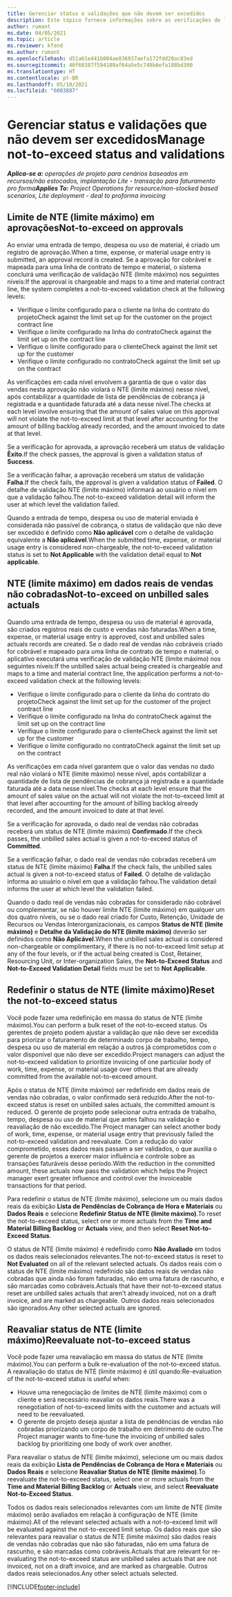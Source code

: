 ```yaml
---
title: Gerenciar status e validações que não devem ser excedidos
description: Este tópico fornece informações sobre as verificações de limite de NTE (limite máximo) realizadas no Project Operations.
author: rumant
ms.date: 04/05/2021
ms.topic: article
ms.reviewer: kfend
ms.author: rumant
ms.openlocfilehash: d51a61e441b004ae836037aefa172fdd20ac83ed
ms.sourcegitcommit: 40f68387f594180af64a5e5c748b6efa188bd300
ms.translationtype: HT
ms.contentlocale: pt-BR
ms.lasthandoff: 05/10/2021
ms.locfileid: "6003887"
---
```

# <a name="manage-not-to-exceed-status-and-validations"></a><span data-ttu-id="7d0a4-103">Gerenciar status e validações que não devem ser excedidos</span><span class="sxs-lookup"><span data-stu-id="7d0a4-103">Manage not-to-exceed status and validations</span></span> 

<span data-ttu-id="7d0a4-104">_**Aplica-se a:** operações de projeto para cenários baseados em recursos/não estocados, implantação Lite - transação para faturamento pro forma_</span><span class="sxs-lookup"><span data-stu-id="7d0a4-104">_**Applies To:** Project Operations for resource/non-stocked based scenarios, Lite deployment - deal to proforma invoicing_</span></span>

## <a name="not-to-exceed-on-approvals"></a><span data-ttu-id="7d0a4-105">Limite de NTE (limite máximo) em aprovações</span><span class="sxs-lookup"><span data-stu-id="7d0a4-105">Not-to-exceed on approvals</span></span>

<span data-ttu-id="7d0a4-106">Ao enviar uma entrada de tempo, despesa ou uso de material, é criado um registro de aprovação.</span><span class="sxs-lookup"><span data-stu-id="7d0a4-106">When a time, expense, or material usage entry is submitted, an approval record is created.</span></span> <span data-ttu-id="7d0a4-107">Se a aprovação for cobrável e mapeada para uma linha de contrato de tempo e material, o sistema concluirá uma verificação de validação NTE (limite máximo) nos seguintes níveis:</span><span class="sxs-lookup"><span data-stu-id="7d0a4-107">If the approval is chargeable and maps to a time and material contract line, the system completes a not-to-exceed validation check at the following levels:</span></span>

  - <span data-ttu-id="7d0a4-108">Verifique o limite configurado para o cliente na linha do contrato do projeto</span><span class="sxs-lookup"><span data-stu-id="7d0a4-108">Check against the limit set up for the customer on the project contract line</span></span>
  - <span data-ttu-id="7d0a4-109">Verifique o limite configurado na linha do contrato</span><span class="sxs-lookup"><span data-stu-id="7d0a4-109">Check against the limit set up on the contract line</span></span>
  - <span data-ttu-id="7d0a4-110">Verifique o limite configurado para o cliente</span><span class="sxs-lookup"><span data-stu-id="7d0a4-110">Check against the limit set up for the customer</span></span>
  - <span data-ttu-id="7d0a4-111">Verifique o limite configurado no contrato</span><span class="sxs-lookup"><span data-stu-id="7d0a4-111">Check against the limit set up on the contract</span></span>

<span data-ttu-id="7d0a4-112">As verificações em cada nível envolvem a garantia de que o valor das vendas nesta aprovação não violará o NTE (limite máximo) nesse nível, após contabilizar a quantidade de lista de pendências de cobrança já registrada e a quantidade faturada até a data nesse nível.</span><span class="sxs-lookup"><span data-stu-id="7d0a4-112">The checks at each level involve ensuring that the amount of sales value on this approval will not violate the not-to-exceed limit at that level after accounting for the amount of billing backlog already recorded, and the amount invoiced to date at that level.</span></span>

<span data-ttu-id="7d0a4-113">Se a verificação for aprovada, a aprovação receberá um status de validação **Êxito**.</span><span class="sxs-lookup"><span data-stu-id="7d0a4-113">If the check passes, the approval is given a validation status of **Success**.</span></span>

<span data-ttu-id="7d0a4-114">Se a verificação falhar, a aprovação receberá um status de validação **Falha**.</span><span class="sxs-lookup"><span data-stu-id="7d0a4-114">If the check fails, the approval is given a validation status of **Failed**.</span></span> <span data-ttu-id="7d0a4-115">O detalhe de validação NTE (limite máximo) informará ao usuário o nível em que a validação falhou.</span><span class="sxs-lookup"><span data-stu-id="7d0a4-115">The not-to-exceed validation detail will inform the user at which level the validation failed.</span></span>

<span data-ttu-id="7d0a4-116">Quando a entrada de tempo, despesa ou uso de material enviada é considerada não passível de cobrança, o status de validação que não deve ser excedido é definido como **Não aplicável** com o detalhe de validação equivalente a **Não aplicável**.</span><span class="sxs-lookup"><span data-stu-id="7d0a4-116">When the submitted time, expense, or material usage entry is considered non-chargeable, the not-to-exceed validation status is set to **Not Applicable** with the validation detail equal to **Not applicable**.</span></span>

## <a name="not-to-exceed-on-unbilled-sales-actuals"></a><span data-ttu-id="7d0a4-117">NTE (limite máximo) em dados reais de vendas não cobradas</span><span class="sxs-lookup"><span data-stu-id="7d0a4-117">Not-to-exceed on unbilled sales actuals</span></span>

<span data-ttu-id="7d0a4-118">Quando uma entrada de tempo, despesa ou uso de material é aprovada, são criados registros reais de custo e vendas não faturadas.</span><span class="sxs-lookup"><span data-stu-id="7d0a4-118">When a time, expense, or material usage entry is approved, cost and unbilled sales actuals records are created.</span></span> <span data-ttu-id="7d0a4-119">Se o dado real de vendas não cobráveis criado for cobrável e mapeado para uma linha de contrato de tempo e material, o aplicativo executará uma verificação de validação NTE (limite máximo) nos seguintes níveis:</span><span class="sxs-lookup"><span data-stu-id="7d0a4-119">If the unbilled sales actual being created is chargeable and maps to a time and material contract line, the application performs a not-to-exceed validation check at the following levels:</span></span>

  - <span data-ttu-id="7d0a4-120">Verifique o limite configurado para o cliente da linha do contrato do projeto</span><span class="sxs-lookup"><span data-stu-id="7d0a4-120">Check against the limit set up for the customer of the project contract line</span></span>
  - <span data-ttu-id="7d0a4-121">Verifique o limite configurado na linha do contrato</span><span class="sxs-lookup"><span data-stu-id="7d0a4-121">Check against the limit set up on the contract line</span></span>
  - <span data-ttu-id="7d0a4-122">Verifique o limite configurado para o cliente</span><span class="sxs-lookup"><span data-stu-id="7d0a4-122">Check against the limit set up for the customer</span></span>
  - <span data-ttu-id="7d0a4-123">Verifique o limite configurado no contrato</span><span class="sxs-lookup"><span data-stu-id="7d0a4-123">Check against the limit set up on the contract</span></span>

<span data-ttu-id="7d0a4-124">As verificações em cada nível garantem que o valor das vendas no dado real não violará o NTE (limite máximo) nesse nível, após contabilizar a quantidade de lista de pendências de cobrança já registrada e a quantidade faturada até a data nesse nível.</span><span class="sxs-lookup"><span data-stu-id="7d0a4-124">The checks at each level ensure that the amount of sales value on the actual will not violate the not-to-exceed limit at that level after accounting for the amount of billing backlog already recorded, and the amount invoiced to date at that level.</span></span>

<span data-ttu-id="7d0a4-125">Se a verificação for aprovada, o dado real de vendas não cobradas receberá um status de NTE (limite máximo) **Confirmado**.</span><span class="sxs-lookup"><span data-stu-id="7d0a4-125">If the check passes, the unbilled sales actual is given a not-to-exceed status of **Committed**.</span></span>

<span data-ttu-id="7d0a4-126">Se a verificação falhar, o dado real de vendas não cobradas receberá um status de NTE (limite máximo) **Falha**.</span><span class="sxs-lookup"><span data-stu-id="7d0a4-126">If the check fails, the unbilled sales actual is given a not-to-exceed status of **Failed**.</span></span> <span data-ttu-id="7d0a4-127">O detalhe de validação informa ao usuário o nível em que a validação falhou.</span><span class="sxs-lookup"><span data-stu-id="7d0a4-127">The validation detail informs the user at which level the validation failed.</span></span>

<span data-ttu-id="7d0a4-128">Quando o dado real de vendas não cobradas for considerado não cobrável ou complementar, se não houver limite NTE (limite máximo) em qualquer um dos quatro níveis, ou se o dado real criado for Custo, Retenção, Unidade de Recursos ou Vendas Interorganizacionais, os campos **Status de NTE (limite máximo)** e **Detalhe da Validação do NTE (limite máximo)** deverão ser definidos como **Não Aplicável**.</span><span class="sxs-lookup"><span data-stu-id="7d0a4-128">When the unbilled sales actual is considered non-chargeable or complimentary, if there is no not-to-exceed limit setup at any of the four levels, or if the actual being created is Cost, Retainer, Resourcing Unit, or Inter-organization Sales, the **Not-to-Exceed Status** and **Not-to-Exceed Validation Detail** fields must be set to **Not Applicable**.</span></span>

## <a name="reset-the-not-to-exceed-status"></a><span data-ttu-id="7d0a4-129">Redefinir o status de NTE (limite máximo)</span><span class="sxs-lookup"><span data-stu-id="7d0a4-129">Reset the not-to-exceed status</span></span>

<span data-ttu-id="7d0a4-130">Você pode fazer uma redefinição em massa do status de NTE (limite máximo).</span><span class="sxs-lookup"><span data-stu-id="7d0a4-130">You can perform a bulk reset of the not-to-exceed status.</span></span> <span data-ttu-id="7d0a4-131">Os gerentes de projeto podem ajustar a validação que não deve ser excedida para priorizar o faturamento de determinado corpo de trabalho, tempo, despesa ou uso de material em relação a outros já comprometidos com o valor disponível que não deve ser excedido.</span><span class="sxs-lookup"><span data-stu-id="7d0a4-131">Project managers can adjust the not-to-exceed validation to prioritize invoicing of one particular body of work, time, expense, or material usage over others that are already committed from the available not-to-exceed amount.</span></span>

<span data-ttu-id="7d0a4-132">Após o status de NTE (limite máximo) ser redefinido em dados reais de vendas não cobradas, o valor confirmado será reduzido.</span><span class="sxs-lookup"><span data-stu-id="7d0a4-132">After the not-to-exceed status is reset on unbilled sales actuals, the committed amount is reduced.</span></span> <span data-ttu-id="7d0a4-133">O gerente de projeto pode selecionar outra entrada de trabalho, tempo, despesa ou uso de material que antes falhou na validação e reavaliação de não excedido.</span><span class="sxs-lookup"><span data-stu-id="7d0a4-133">The Project manager can select another body of work, time, expense, or material usage entry that previously failed the not-to-exceed validation and reevaluate.</span></span> <span data-ttu-id="7d0a4-134">Com a redução do valor comprometido, esses dados reais passam a ser validados, o que auxilia o gerente de projetos a exercer maior influência e controle sobre as transações faturáveis desse período.</span><span class="sxs-lookup"><span data-stu-id="7d0a4-134">With the reduction in the committed amount, these actuals now pass the validation which helps the Project manager exert greater influence and control over the invoiceable transactions for that period.</span></span>

<span data-ttu-id="7d0a4-135">Para redefinir o status de NTE (limite máximo), selecione um ou mais dados reais da exibição **Lista de Pendências de Cobrança de Hora e Materiais** ou **Dados Reais** e selecione **Redefinir Status de NTE (limite máximo)**.</span><span class="sxs-lookup"><span data-stu-id="7d0a4-135">To reset the not-to-exceed status, select one or more actuals from the **Time and Material Billing Backlog** or **Actuals** view, and then select **Reset Not-to-Exceed Status**.</span></span>

<span data-ttu-id="7d0a4-136">O status de NTE (limite máximo) é redefinido como **Não Avaliado** em todos os dados reais selecionados relevantes.</span><span class="sxs-lookup"><span data-stu-id="7d0a4-136">The not-to-exceed status is reset to **Not Evaluated** on all of the relevant selected actuals.</span></span> <span data-ttu-id="7d0a4-137">Os dados reais com o status de NTE (limite máximo) redefinido são dados reais de vendas não cobradas que ainda não foram faturadas, não em uma fatura de rascunho, e são marcadas como cobráveis.</span><span class="sxs-lookup"><span data-stu-id="7d0a4-137">Actuals that have their not-to-exceed status reset are unbilled sales actuals that aren't already invoiced, not on a draft invoice, and are marked as chargeable.</span></span> <span data-ttu-id="7d0a4-138">Outros dados reais selecionados são ignorados.</span><span class="sxs-lookup"><span data-stu-id="7d0a4-138">Any other selected actuals are ignored.</span></span>

## <a name="reevaluate-not-to-exceed-status"></a><span data-ttu-id="7d0a4-139">Reavaliar status de NTE (limite máximo)</span><span class="sxs-lookup"><span data-stu-id="7d0a4-139">Reevaluate not-to-exceed status</span></span>

<span data-ttu-id="7d0a4-140">Você pode fazer uma reavaliação em massa do status de NTE (limite máximo).</span><span class="sxs-lookup"><span data-stu-id="7d0a4-140">You can perform a bulk re-evaluation of the not-to-exceed status.</span></span> <span data-ttu-id="7d0a4-141">A reavaliação do status de NTE (limite máximo) é útil quando:</span><span class="sxs-lookup"><span data-stu-id="7d0a4-141">Re-evaluation of the not-to-exceed status is useful when:</span></span>

  - <span data-ttu-id="7d0a4-142">Houve uma renegociação de limites de NTE (limite máximo) com o cliente e será necessário reavaliar os dados reais.</span><span class="sxs-lookup"><span data-stu-id="7d0a4-142">There was a renegotiation of not-to-exceed limits with the customer and actuals will need to be reevaluated.</span></span>
  - <span data-ttu-id="7d0a4-143">O gerente de projeto deseja ajustar a lista de pendências de vendas não cobradas priorizando um corpo de trabalho em detrimento de outro.</span><span class="sxs-lookup"><span data-stu-id="7d0a4-143">The Project manager wants to fine-tune the invoicing of unbilled sales backlog by prioritizing one body of work over another.</span></span>

<span data-ttu-id="7d0a4-144">Para reavaliar o status de NTE (limite máximo), selecione um ou mais dados reais da exibição **Lista de Pendências de Cobrança de Hora e Materiais** ou **Dados Reais** e selecione **Reavaliar Status de NTE (limite máximo)**.</span><span class="sxs-lookup"><span data-stu-id="7d0a4-144">To reevaluate the not-to-exceed status, select one or more actuals from the **Time and Material Billing Backlog** or **Actuals** view, and select **Reevaluate Not-to-Exceed Status**.</span></span>

<span data-ttu-id="7d0a4-145">Todos os dados reais selecionados relevantes com um limite de NTE (limite máximo) serão avaliados em relação à configuração de NTE (limite máximo).</span><span class="sxs-lookup"><span data-stu-id="7d0a4-145">All of the relevant selected actuals with a not-to-exceed limit will be evaluated against the not-to-exceed limit setup.</span></span> <span data-ttu-id="7d0a4-146">Os dados reais que são relevantes para reavaliar o status de NTE (limite máximo) são dados reais de vendas não cobradas que não são faturadas, não em uma fatura de rascunho, e são marcadas como cobráveis.</span><span class="sxs-lookup"><span data-stu-id="7d0a4-146">Actuals that are relevant for re-evaluating the not-to-exceed status are unbilled sales actuals that are not invoiced, not on a draft invoice, and are marked as chargeable.</span></span> <span data-ttu-id="7d0a4-147">Outros dados reais selecionados.</span><span class="sxs-lookup"><span data-stu-id="7d0a4-147">Any other select actuals selected.</span></span>


[!INCLUDE[footer-include](../../includes/footer-banner.md)]
